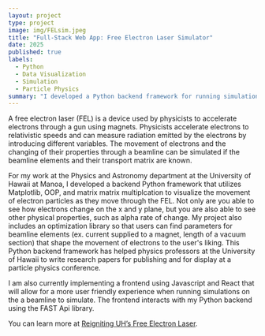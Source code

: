 ```yaml
---
layout: project
type: project
image: img/FELsim.jpeg
title: "Full-Stack Web App: Free Electron Laser Simulator"
date: 2025
published: true
labels:
  - Python
  - Data Visualization
  - Simulation
  - Particle Physics
summary: "I developed a Python backend framework for running simulations and optimizations on free electron lasers, as well as a React frontend to interact with the simulation."
---
```



A free electron laser (FEL) is a device used by physicists to accelerate electrons through a gun using magnets. Physicists accelerate electrons to relativistic speeds and can measure radiation emitted by the electrons by introducing different variables. The movement of electrons and the changing of their properties through a beamline can be simulated if the beamline elements and their transport matrix are known. 

For my work at the Physics and Astronomy department at the University of Hawaii at Manoa, I developed a backend Python framework that utilizes Matplotlib, OOP, and matrix matrix multiplcation to visualize the movement of electron particles as they move through the FEL. Not only are you able to see how electrons change on the x and y plane, but you are also able to see other physical properties, such as alpha rate of change. My project also includes an optimization library so that users can find parameters for beamline elements (ex. current supplied to a magnet, length of a vacuum section) that shape the movement of electrons to the user's liking. This Python backend framework has helped physics professors at the University of Hawaii to write research papers for publishing and for display at a particle physics conference.

I am also currently implementing a frontend using Javascript and React that will allow for a more user friendly experience when running simulations on the a beamline to simulate. The frontend interacts with my Python backend using the FAST Api library.

You can learn more at [Reigniting UH’s Free Electron Laser](https://research.hawaii.edu/noelo/reigniting-uhs-free-electron-laser/).
